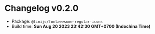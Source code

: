 # Changelog v0.2.0

- Package: `@tinijs/fontawesome-regular-icons`
- Build time: **Sun Aug 20 2023 23:42:30 GMT+0700 (Indochina Time)**

